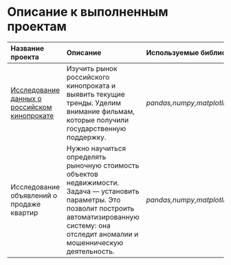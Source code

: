 # Описание к выполненным проектам


| Название проекта | Описание | Используемые библиотеки | 
| :---------------------- | :---------------------- | :---------------------- |
| [Исследование данных о российском кинопрокате](analysis_of_russian_film) |  Изучить рынок российского кинопроката и выявить текущие тренды. Уделим внимание фильмам, которые получили государственную поддержку.| *pandas,numpy,matplotlib,seaborn* |
| Исследование объявлений о продаже квартир |  Нужно научиться определять рыночную стоимость объектов недвижимости. Задача — установить параметры. Это позволит построить автоматизированную систему: она отследит аномалии и мошенническую деятельность.| *pandas,numpy,matplotlib,seaborn,warnings* |

